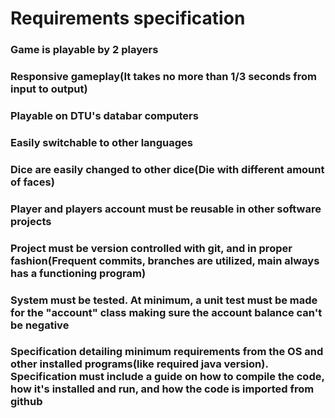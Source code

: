 # Requirements specification

### Game is playable by 2 players

### Responsive gameplay(It takes no more than 1/3 seconds from input to output)

### Playable on DTU's databar computers

### Easily switchable to other languages

### Dice are easily changed to other dice(Die with different amount of faces)

### Player and players account must be reusable in other software projects

### Project must be version controlled with git, and in proper fashion(Frequent commits, branches are utilized, main always has a functioning program)

### System must be tested. At minimum, a unit test must be made for the "account" class making sure the account balance can't be negative

### Specification detailing minimum requirements from the OS and other installed programs(like required java version). Specification must include a guide on how to compile the code, how it's installed and run, and how the code is imported from github


